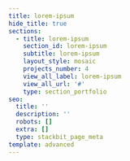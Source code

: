 ```yaml
---
title: lorem-ipsum
hide_title: true
sections:
  - title: lorem-ipsum
    section_id: lorem-ipsum
    subtitle: lorem-ipsum
    layout_style: mosaic
    projects_number: 4
    view_all_label: lorem-ipsum
    view_all_url: '#'
    type: section_portfolio
seo:
  title: ''
  description: ''
  robots: []
  extra: []
  type: stackbit_page_meta
template: advanced
---
```

